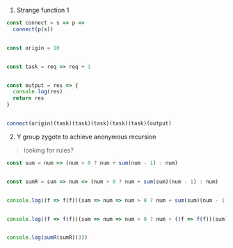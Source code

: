 1. Strange function 1
```js
const connect = s => p =>
  connect(p(s))


const origin = 10


const task = req => req + 1


const output = res => {
  console.log(res)
  return res
}


connect(origin)(task)(task)(task)(task)(task)(output)
```
2. Y group zygote to achieve anonymous recursion
> looking for rules?
```js
const sum = num => (num > 0 ? num + sum(num - 1) : num)


const sumR = sum => num => (num > 0 ? num + sum(sum)(num - 1) : num)


console.log((f => f(f))(sum => num => num > 0 ? num + sum(sum)(num - 1) : num)(3)) // 6


console.log((f => f(f))(sum => num => num > 0 ? num + ((f => f(f))(sum))(num - 1) : num)(3)) // 6


console.log(sumR(sumR)(3))
```
